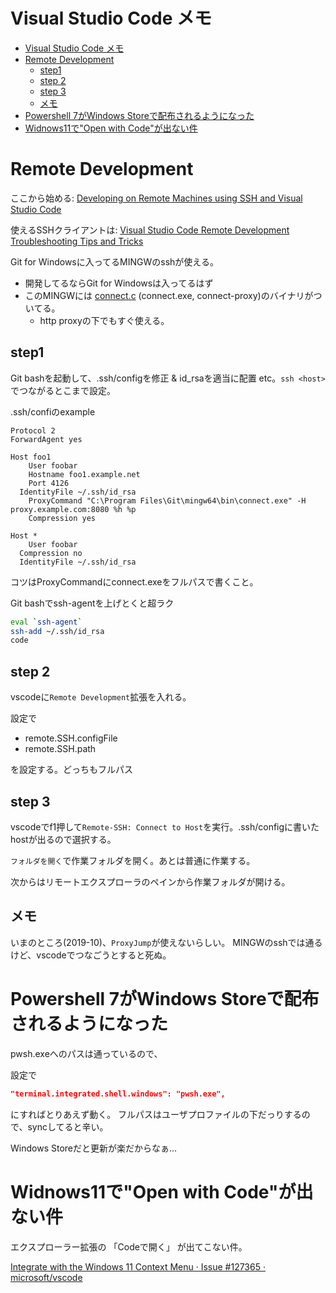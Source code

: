 # Visual Studio Code メモ

- [Visual Studio Code メモ](#visual-studio-code-メモ)
- [Remote Development](#remote-development)
	- [step1](#step1)
	- [step 2](#step-2)
	- [step 3](#step-3)
	- [メモ](#メモ)
- [Powershell 7がWindows Storeで配布されるようになった](#powershell-7がwindows-storeで配布されるようになった)
- [Widnows11で"Open with Code"が出ない件](#widnows11でopen-with-codeが出ない件)

# Remote Development

ここから始める: [Developing on Remote Machines using SSH and Visual Studio Code](https://code.visualstudio.com/docs/remote/ssh)

使えるSSHクライアントは: [Visual Studio Code Remote Development Troubleshooting Tips and Tricks](https://code.visualstudio.com/docs/remote/troubleshooting#_installing-a-supported-ssh-client)

Git for Windowsに入ってるMINGWのsshが使える。

- 開発してるならGit for Windowsは入ってるはず
- このMINGWには [connect.c](https://gist.github.com/rurban/360940) (connect.exe, connect-proxy)のバイナリがついてる。
  - http proxyの下でもすぐ使える。

## step1

Git bashを起動して、.ssh/configを修正 & id_rsaを適当に配置 etc。`ssh <host>`でつながるとこまで設定。

.ssh/confiのexample
```
Protocol 2
ForwardAgent yes

Host foo1
	User foobar
	Hostname foo1.example.net
	Port 4126
  IdentityFile ~/.ssh/id_rsa
	ProxyCommand "C:\Program Files\Git\mingw64\bin\connect.exe" -H proxy.example.com:8080 %h %p
	Compression yes

Host *
	User foobar
  Compression no
  IdentityFile ~/.ssh/id_rsa
```

コツはProxyCommandにconnect.exeをフルパスで書くこと。

Git bashでssh-agentを上げとくと超ラク

``` bash
eval `ssh-agent`
ssh-add ~/.ssh/id_rsa
code
```

## step 2

vscodeに`Remote Development`拡張を入れる。

設定で
- remote.SSH.configFile
- remote.SSH.path

を設定する。どっちもフルパス

## step 3

vscodeでf1押して`Remote-SSH: Connect to Host`を実行。.ssh/configに書いたhostが出るので選択する。

`フォルダを開く`で作業フォルダを開く。あとは普通に作業する。

次からはリモートエクスプローラのペインから作業フォルダが開ける。


## メモ

いまのところ(2019-10)、`ProxyJump`が使えないらしい。
MINGWのsshでは通るけど、vscodeでつなごうとすると死ぬ。


# Powershell 7がWindows Storeで配布されるようになった

pwsh.exeへのパスは通っているので、

設定で
```json
"terminal.integrated.shell.windows": "pwsh.exe",
```
にすればとりあえず動く。
フルパスはユーザプロファイルの下だっりするので、syncしてると辛い。

Windows Storeだと更新が楽だからなぁ...


# Widnows11で"Open with Code"が出ない件

エクスプローラー拡張の
「Codeで開く」
が出てこない件。

[Integrate with the Windows 11 Context Menu · Issue \#127365 · microsoft/vscode](https://github.com/microsoft/vscode/issues/127365)

